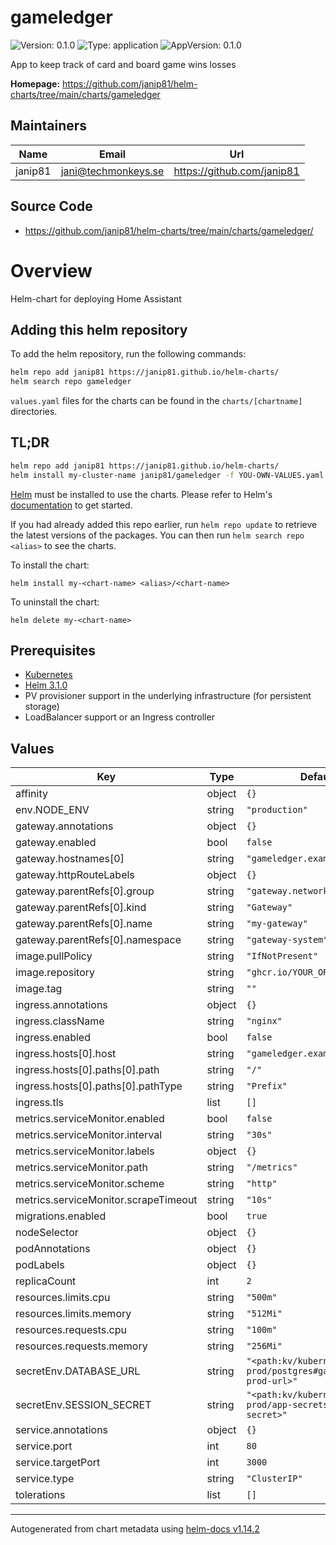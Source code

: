 # gameledger

![Version: 0.1.0](https://img.shields.io/badge/Version-0.1.0-informational?style=flat-square) ![Type: application](https://img.shields.io/badge/Type-application-informational?style=flat-square) ![AppVersion: 0.1.0](https://img.shields.io/badge/AppVersion-0.1.0-informational?style=flat-square)

App to keep track of card and board game wins losses

**Homepage:** <https://github.com/janip81/helm-charts/tree/main/charts/gameledger>

## Maintainers

| Name | Email | Url |
| ---- | ------ | --- |
| janip81 | <jani@techmonkeys.se> | <https://github.com/janip81> |

## Source Code

* <https://github.com/janip81/helm-charts/tree/main/charts/gameledger/>

# Overview
Helm-chart for deploying Home Assistant

## Adding this helm repository

To add the helm repository, run the following commands:

```bash
helm repo add janip81 https://janip81.github.io/helm-charts/
helm search repo gameledger
```

`values.yaml` files for the charts can be found in the `charts/[chartname]` directories.

## TL;DR

```bash
helm repo add janip81 https://janip81.github.io/helm-charts/
helm install my-cluster-name janip81/gameledger -f YOU-OWN-VALUES.yaml
```

[Helm](https://helm.sh) must be installed to use the charts.  Please refer to
Helm's [documentation](https://helm.sh/docs) to get started.

If you had already added this repo earlier, run `helm repo update` to retrieve
the latest versions of the packages.  You can then run `helm search repo
<alias>` to see the charts.

To install the <chart-name> chart:

    helm install my-<chart-name> <alias>/<chart-name>

To uninstall the chart:

    helm delete my-<chart-name>

## Prerequisites

- [Kubernetes](https://kubernetes.io/)
- [Helm 3.1.0](https://helm.sh)
- PV provisioner support in the underlying infrastructure (for persistent storage)
- LoadBalancer support or an Ingress controller

## Values

| Key | Type | Default | Description |
|-----|------|---------|-------------|
| affinity | object | `{}` |  |
| env.NODE_ENV | string | `"production"` |  |
| gateway.annotations | object | `{}` |  |
| gateway.enabled | bool | `false` |  |
| gateway.hostnames[0] | string | `"gameledger.example.com"` |  |
| gateway.httpRouteLabels | object | `{}` |  |
| gateway.parentRefs[0].group | string | `"gateway.networking.k8s.io"` |  |
| gateway.parentRefs[0].kind | string | `"Gateway"` |  |
| gateway.parentRefs[0].name | string | `"my-gateway"` |  |
| gateway.parentRefs[0].namespace | string | `"gateway-system"` |  |
| image.pullPolicy | string | `"IfNotPresent"` |  |
| image.repository | string | `"ghcr.io/YOUR_ORG/YOUR_REPO"` |  |
| image.tag | string | `""` |  |
| ingress.annotations | object | `{}` |  |
| ingress.className | string | `"nginx"` |  |
| ingress.enabled | bool | `false` |  |
| ingress.hosts[0].host | string | `"gameledger.example.com"` |  |
| ingress.hosts[0].paths[0].path | string | `"/"` |  |
| ingress.hosts[0].paths[0].pathType | string | `"Prefix"` |  |
| ingress.tls | list | `[]` |  |
| metrics.serviceMonitor.enabled | bool | `false` |  |
| metrics.serviceMonitor.interval | string | `"30s"` |  |
| metrics.serviceMonitor.labels | object | `{}` |  |
| metrics.serviceMonitor.path | string | `"/metrics"` |  |
| metrics.serviceMonitor.scheme | string | `"http"` |  |
| metrics.serviceMonitor.scrapeTimeout | string | `"10s"` |  |
| migrations.enabled | bool | `true` |  |
| nodeSelector | object | `{}` |  |
| podAnnotations | object | `{}` |  |
| podLabels | object | `{}` |  |
| replicaCount | int | `2` |  |
| resources.limits.cpu | string | `"500m"` |  |
| resources.limits.memory | string | `"512Mi"` |  |
| resources.requests.cpu | string | `"100m"` |  |
| resources.requests.memory | string | `"256Mi"` |  |
| secretEnv.DATABASE_URL | string | `"<path:kv/kubernetes/k8s-prod/postgres#gameledger-prod-url>"` |  |
| secretEnv.SESSION_SECRET | string | `"<path:kv/kubernetes/k8s-prod/app-secrets#session-secret>"` |  |
| service.annotations | object | `{}` |  |
| service.port | int | `80` |  |
| service.targetPort | int | `3000` |  |
| service.type | string | `"ClusterIP"` |  |
| tolerations | list | `[]` |  |

----------------------------------------------
Autogenerated from chart metadata using [helm-docs v1.14.2](https://github.com/norwoodj/helm-docs/releases/v1.14.2)
